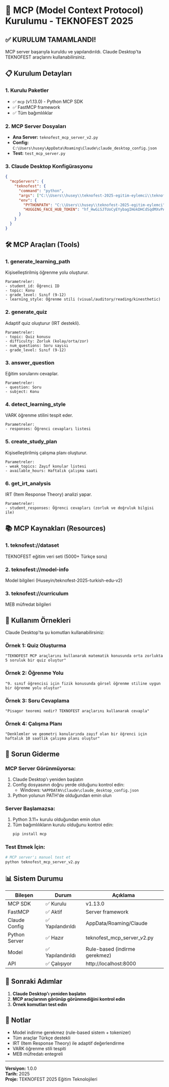 # 🚀 MCP (Model Context Protocol) Kurulumu - TEKNOFEST 2025

## ✅ KURULUM TAMAMLANDI!

MCP server başarıyla kuruldu ve yapılandırıldı. Claude Desktop'ta TEKNOFEST araçlarını kullanabilirsiniz.

## 📋 Kurulum Detayları

### 1. Kurulu Paketler
- ✅ `mcp` (v1.13.0) - Python MCP SDK
- ✅ FastMCP framework
- ✅ Tüm bağımlılıklar

### 2. MCP Server Dosyaları
- **Ana Server:** `teknofest_mcp_server_v2.py`
- **Config:** `C:\Users\husey\AppData\Roaming\Claude\claude_desktop_config.json`
- **Test:** `test_mcp_server.py`

### 3. Claude Desktop Konfigürasyonu
```json
{
  "mcpServers": {
    "teknofest": {
      "command": "python",
      "args": ["C:\\Users\\husey\\teknofest-2025-egitim-eylemci\\teknofest_mcp_server_v2.py"],
      "env": {
        "PYTHONPATH": "C:\\Users\\husey\\teknofest-2025-egitim-eylemci",
        "HUGGING_FACE_HUB_TOKEN": "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"
      }
    }
  }
}
```

## 🛠️ MCP Araçları (Tools)

### 1. **generate_learning_path**
Kişiselleştirilmiş öğrenme yolu oluşturur.
```
Parametreler:
- student_id: Öğrenci ID
- topic: Konu
- grade_level: Sınıf (9-12)
- learning_style: Öğrenme stili (visual/auditory/reading/kinesthetic)
```

### 2. **generate_quiz**
Adaptif quiz oluşturur (IRT destekli).
```
Parametreler:
- topic: Quiz konusu
- difficulty: Zorluk (kolay/orta/zor)
- num_questions: Soru sayısı
- grade_level: Sınıf (9-12)
```

### 3. **answer_question**
Eğitim sorularını cevaplar.
```
Parametreler:
- question: Soru
- subject: Konu
```

### 4. **detect_learning_style**
VARK öğrenme stilini tespit eder.
```
Parametreler:
- responses: Öğrenci cevapları listesi
```

### 5. **create_study_plan**
Kişiselleştirilmiş çalışma planı oluşturur.
```
Parametreler:
- weak_topics: Zayıf konular listesi
- available_hours: Haftalık çalışma saati
```

### 6. **get_irt_analysis**
IRT (Item Response Theory) analizi yapar.
```
Parametreler:
- student_responses: Öğrenci cevapları (zorluk ve doğruluk bilgisi ile)
```

## 📚 MCP Kaynakları (Resources)

### 1. **teknofest://dataset**
TEKNOFEST eğitim veri seti (5000+ Türkçe soru)

### 2. **teknofest://model-info**
Model bilgileri (Huseyin/teknofest-2025-turkish-edu-v2)

### 3. **teknofest://curriculum**
MEB müfredat bilgileri

## 🎯 Kullanım Örnekleri

Claude Desktop'ta şu komutları kullanabilirsiniz:

### Örnek 1: Quiz Oluşturma
```
"TEKNOFEST MCP araçlarını kullanarak matematik konusunda orta zorlukta 5 soruluk bir quiz oluştur"
```

### Örnek 2: Öğrenme Yolu
```
"9. sınıf öğrencisi için fizik konusunda görsel öğrenme stiline uygun bir öğrenme yolu oluştur"
```

### Örnek 3: Soru Cevaplama
```
"Pisagor teoremi nedir? TEKNOFEST araçlarını kullanarak cevapla"
```

### Örnek 4: Çalışma Planı
```
"Denklemler ve geometri konularında zayıf olan bir öğrenci için haftalık 10 saatlik çalışma planı oluştur"
```

## 🔧 Sorun Giderme

### MCP Server Görünmüyorsa:
1. Claude Desktop'ı yeniden başlatın
2. Config dosyasının doğru yerde olduğunu kontrol edin:
   - Windows: `%APPDATA%\Claude\claude_desktop_config.json`
3. Python yolunun PATH'de olduğundan emin olun

### Server Başlamazsa:
1. Python 3.11+ kurulu olduğundan emin olun
2. Tüm bağımlılıkların kurulu olduğunu kontrol edin:
   ```bash
   pip install mcp
   ```

### Test Etmek İçin:
```bash
# MCP server'ı manuel test et
python teknofest_mcp_server_v2.py
```

## 📊 Sistem Durumu

| Bileşen | Durum | Açıklama |
|---------|-------|----------|
| MCP SDK | ✅ Kurulu | v1.13.0 |
| FastMCP | ✅ Aktif | Server framework |
| Claude Config | ✅ Yapılandırıldı | AppData/Roaming/Claude |
| Python Server | ✅ Hazır | teknofest_mcp_server_v2.py |
| Model | ✅ Yapılandırıldı | Rule-based (indirme gerekmez) |
| API | ✅ Çalışıyor | http://localhost:8000 |

## 🚀 Sonraki Adımlar

1. **Claude Desktop'ı yeniden başlatın**
2. **MCP araçlarının görünüp görünmediğini kontrol edin**
3. **Örnek komutları test edin**

## 📝 Notlar

- Model indirme gerekmez (rule-based sistem + tokenizer)
- Tüm araçlar Türkçe destekli
- IRT (Item Response Theory) ile adaptif değerlendirme
- VARK öğrenme stili tespiti
- MEB müfredatı entegreli

---

**Versiyon:** 1.0.0  
**Tarih:** 2025  
**Proje:** TEKNOFEST 2025 Eğitim Teknolojileri